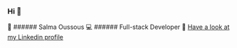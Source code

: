 ### Hi :wave:

:raising_hand: ###### Salma Oussous
:computer: ###### Full-stack Developer
:eyes: [Have a look at my Linkedin profile](https://linkedin.com/in/salma-oussous)
